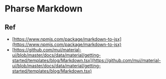 # Pharse Markdown

## Ref

- [https://www.npmjs.com/package/markdown-to-jsx](https://www.npmjs.com/package/markdown-to-jsx)
- [https://github.com/mui/material-ui/blob/master/docs/data/material/getting-started/templates/blog/Markdown.tsx](https://github.com/mui/material-ui/blob/master/docs/data/material/getting-started/templates/blog/Markdown.tsx)